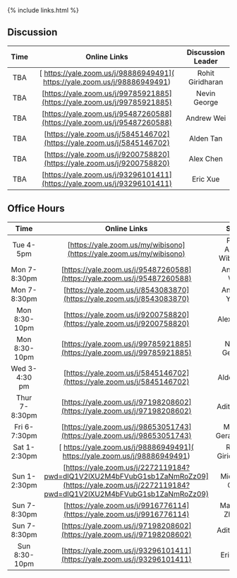 {% include links.html %}

## Discussion

| Time         |   Online Links  |  Discussion Leader |
| :---:        |    :----:   |    :---:            |
|TBA |      [ https://yale.zoom.us/j/98886949491]( https://yale.zoom.us/j/98886949491)       |  Rohit Giridharan  |
| TBA |     [https://yale.zoom.us/j/99785921885](https://yale.zoom.us/j/99785921885)        |  Nevin George      |
| TBA |      [https://yale.zoom.us/j/95487260588](https://yale.zoom.us/j/95487260588)       |  Andrew Wei        |
| TBA |  [https://yale.zoom.us/j/5845146702](https://yale.zoom.us/j/5845146702)           |  Alden Tan         |
| TBA |        [https://yale.zoom.us/j/9200758820](https://yale.zoom.us/j/9200758820)      |  Alex Chen         |
|TBA |         [https://yale.zoom.us/j/93296101411](https://yale.zoom.us/j/93296101411)    |  Eric Xue          |


## Office Hours

| Time          |   Online Links | Staff               |
| :---:         |    :----:   |    :---:            |
| Tue 4-5pm     |   [https://yale.zoom.us/my/wibisono](https://yale.zoom.us/my/wibisono)   |Prof. Andre Wibisono |
| Mon 7-8:30pm  |   [https://yale.zoom.us/j/95487260588](https://yale.zoom.us/j/95487260588)   |Andrew Wei        |
| Mon 7-8:30pm  |  [https://yale.zoom.us/j/8543083870](https://yale.zoom.us/j/8543083870)  |Andrew Yuan       |
| Mon 8:30-10pm |    [https://yale.zoom.us/j/9200758820](https://yale.zoom.us/j/9200758820)  |Alex Chen        |
| Mon 8:30-10pm |  [https://yale.zoom.us/j/99785921885](https://yale.zoom.us/j/99785921885)   |Nevin George |
| Wed 3-4:30 pm  |  [https://yale.zoom.us/j/5845146702](https://yale.zoom.us/j/5845146702)      |Alden Tan         |
| Thur 7-8:30pm |  [https://yale.zoom.us/j/97198208602](https://yale.zoom.us/j/97198208602)   |Adit Gupta     |
| Fri 6-7:30pm  | [https://yale.zoom.us/j/98653051743](https://yale.zoom.us/j/98653051743) |Michal Gerasimiuk |
| Sat 1-2:30pm  |   [ https://yale.zoom.us/j/98886949491]( https://yale.zoom.us/j/98886949491)   |Rohit Giridharan    |
| Sun 1-2:30pm  |    [https://yale.zoom.us/j/2272119184?pwd=dlQ1V2lXU2M4bFVubG1sb1ZaNmRoZz09](https://yale.zoom.us/j/2272119184?pwd=dlQ1V2lXU2M4bFVubG1sb1ZaNmRoZz09) | Michelle Goh      |
| Sun 7-8:30pm  |  [https://yale.zoom.us/j/9916776114](https://yale.zoom.us/j/9916776114)  |Matthew Zhang    |
| Sun 7-8:30pm  |  [https://yale.zoom.us/j/97198208602](https://yale.zoom.us/j/97198208602)   |Adit Gupta     |
| Sun 8:30-10pm  |    [https://yale.zoom.us/j/93296101411](https://yale.zoom.us/j/93296101411)   |Eric Xue         |
